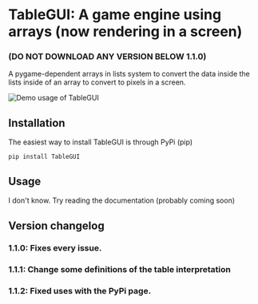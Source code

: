 # TableGUI: A game engine using arrays (now rendering in a screen)
### (DO NOT DOWNLOAD ANY VERSION BELOW 1.1.0)
A pygame-dependent arrays in lists system to convert the data inside the lists
inside of an array to convert to pixels in a screen.

![Demo usage of TableGUI](https://s6.imgcdn.dev/Yy7uQe.png)
## Installation
The easiest way to install TableGUI is through PyPi (pip)
```
pip install TableGUI
```

## Usage
I don't know. Try reading the documentation (probably coming soon)
## Version changelog
### 1.1.0: Fixes every issue.
### 1.1.1: Change some definitions of the table interpretation
### 1.1.2: Fixed uses with the PyPi page.